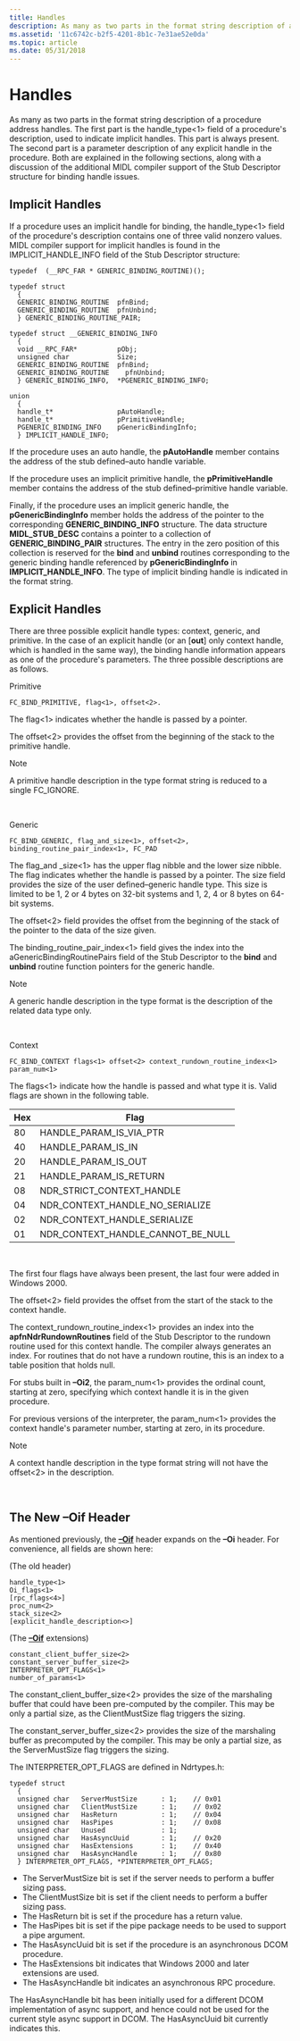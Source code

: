 ```yaml
---
title: Handles
description: As many as two parts in the format string description of a procedure address handles.
ms.assetid: '11c6742c-b2f5-4201-8b1c-7e31ae52e0da'
ms.topic: article
ms.date: 05/31/2018
---
```


# Handles

As many as two parts in the format string description of a procedure address handles. The first part is the handle\_type<1> field of a procedure's description, used to indicate implicit handles. This part is always present. The second part is a parameter description of any explicit handle in the procedure. Both are explained in the following sections, along with a discussion of the additional MIDL compiler support of the Stub Descriptor structure for binding handle issues.

## Implicit Handles

If a procedure uses an implicit handle for binding, the handle\_type<1> field of the procedure's description contains one of three valid nonzero values. MIDL compiler support for implicit handles is found in the IMPLICIT\_HANDLE\_INFO field of the Stub Descriptor structure:

``` syntax
typedef  (__RPC_FAR * GENERIC_BINDING_ROUTINE)();

typedef struct 
  {
  GENERIC_BINDING_ROUTINE  pfnBind;
  GENERIC_BINDING_ROUTINE  pfnUnbind;
  } GENERIC_BINDING_ROUTINE_PAIR;
  
typedef struct __GENERIC_BINDING_INFO 
  {
  void __RPC_FAR*          pObj;
  unsigned char            Size;
  GENERIC_BINDING_ROUTINE  pfnBind;
  GENERIC_BINDING_ROUTINE    pfnUnbind;
  } GENERIC_BINDING_INFO,  *PGENERIC_BINDING_INFO;

union 
  {
  handle_t*                pAutoHandle;
  handle_t*                pPrimitiveHandle;
  PGENERIC_BINDING_INFO    pGenericBindingInfo;
  } IMPLICIT_HANDLE_INFO;
```

If the procedure uses an auto handle, the **pAutoHandle** member contains the address of the stub defined–auto handle variable.

If the procedure uses an implicit primitive handle, the **pPrimitiveHandle** member contains the address of the stub defined–primitive handle variable.

Finally, if the procedure uses an implicit generic handle, the **pGenericBindingInfo** member holds the address of the pointer to the corresponding **GENERIC\_BINDING\_INFO** structure. The data structure **MIDL\_STUB\_DESC** contains a pointer to a collection of **GENERIC\_BINDING\_PAIR** structures. The entry in the zero position of this collection is reserved for the **bind** and **unbind** routines corresponding to the generic binding handle referenced by **pGenericBindingInfo** in **IMPLICIT\_HANDLE\_INFO**. The type of implicit binding handle is indicated in the format string.

## Explicit Handles

There are three possible explicit handle types: context, generic, and primitive. In the case of an explicit handle (or an \[**out**\] only context handle, which is handled in the same way), the binding handle information appears as one of the procedure's parameters. The three possible descriptions are as follows.

Primitive

``` syntax
FC_BIND_PRIMITIVE, flag<1>, offset<2>.
```

The flag<1> indicates whether the handle is passed by a pointer.

The offset<2> provides the offset from the beginning of the stack to the primitive handle.

> [!Note]  
> A primitive handle description in the type format string is reduced to a single FC\_IGNORE.

 

Generic

``` syntax
FC_BIND_GENERIC, flag_and_size<1>, offset<2>, binding_routine_pair_index<1>, FC_PAD
```

The flag\_and \_size<1> has the upper flag nibble and the lower size nibble. The flag indicates whether the handle is passed by a pointer. The size field provides the size of the user defined–generic handle type. This size is limited to be 1, 2 or 4 bytes on 32-bit systems and 1, 2, 4 or 8 bytes on 64-bit systems.

The offset<2> field provides the offset from the beginning of the stack of the pointer to the data of the size given.

The binding\_routine\_pair\_index<1> field gives the index into the aGenericBindingRoutinePairs field of the Stub Descriptor to the **bind** and **unbind** routine function pointers for the generic handle.

> [!Note]  
> A generic handle description in the type format is the description of the related data type only.

 

Context

``` syntax
FC_BIND_CONTEXT flags<1> offset<2> context_rundown_routine_index<1> param_num<1>
```

The flags<1> indicate how the handle is passed and what type it is. Valid flags are shown in the following table.



| Hex | Flag                                   |
|-----|----------------------------------------|
| 80  | HANDLE\_PARAM\_IS\_VIA\_PTR            |
| 40  | HANDLE\_PARAM\_IS\_IN                  |
| 20  | HANDLE\_PARAM\_IS\_OUT                 |
| 21  | HANDLE\_PARAM\_IS\_RETURN              |
| 08  | NDR\_STRICT\_CONTEXT\_HANDLE           |
| 04  | NDR\_CONTEXT\_HANDLE\_NO\_SERIALIZE    |
| 02  | NDR\_CONTEXT\_HANDLE\_SERIALIZE        |
| 01  | NDR\_CONTEXT\_HANDLE\_CANNOT\_BE\_NULL |



 

The first four flags have always been present, the last four were added in Windows 2000.

The offset<2> field provides the offset from the start of the stack to the context handle.

The context\_rundown\_routine\_index<1> provides an index into the **apfnNdrRundownRoutines** field of the Stub Descriptor to the rundown routine used for this context handle. The compiler always generates an index. For routines that do not have a rundown routine, this is an index to a table position that holds null.

For stubs built in **–Oi2**, the param\_num<1> provides the ordinal count, starting at zero, specifying which context handle it is in the given procedure.

For previous versions of the interpreter, the param\_num<1> provides the context handle's parameter number, starting at zero, in its procedure.

> [!Note]  
> A context handle description in the type format string will not have the offset<2> in the description.

 

## The New –Oif Header

As mentioned previously, the [**–Oif**](https://docs.microsoft.com/windows/desktop/Midl/-oi) header expands on the **–Oi** header. For convenience, all fields are shown here:

(The old header)

``` syntax
handle_type<1> 
Oi_flags<1>
[rpc_flags<4>]
proc_num<2>  
stack_size<2>
[explicit_handle_description<>]
```

(The [**–Oif**](https://docs.microsoft.com/windows/desktop/Midl/-oi) extensions)

``` syntax
constant_client_buffer_size<2>
constant_server_buffer_size<2>
INTERPRETER_OPT_FLAGS<1>
number_of_params<1>
```

The constant\_client\_buffer\_size<2> provides the size of the marshaling buffer that could have been pre-computed by the compiler. This may be only a partial size, as the ClientMustSize flag triggers the sizing.

The constant\_server\_buffer\_size<2> provides the size of the marshaling buffer as precomputed by the compiler. This may be only a partial size, as the ServerMustSize flag triggers the sizing.

The INTERPRETER\_OPT\_FLAGS are defined in Ndrtypes.h:

``` syntax
typedef struct
  {
  unsigned char   ServerMustSize      : 1;    // 0x01
  unsigned char   ClientMustSize      : 1;    // 0x02
  unsigned char   HasReturn           : 1;    // 0x04
  unsigned char   HasPipes            : 1;    // 0x08
  unsigned char   Unused              : 1;
  unsigned char   HasAsyncUuid        : 1;    // 0x20
  unsigned char   HasExtensions       : 1;    // 0x40
  unsigned char   HasAsyncHandle      : 1;    // 0x80
  } INTERPRETER_OPT_FLAGS, *PINTERPRETER_OPT_FLAGS;
```

-   The ServerMustSize bit is set if the server needs to perform a buffer sizing pass.
-   The ClientMustSize bit is set if the client needs to perform a buffer sizing pass.
-   The HasReturn bit is set if the procedure has a return value.
-   The HasPipes bit is set if the pipe package needs to be used to support a pipe argument.
-   The HasAsyncUuid bit is set if the procedure is an asynchronous DCOM procedure.
-   The HasExtensions bit indicates that Windows 2000 and later extensions are used.
-   The HasAsyncHandle bit indicates an asynchronous RPC procedure.

The HasAsyncHandle bit has been initially used for a different DCOM implementation of async support, and hence could not be used for the current style async support in DCOM. The HasAsyncUuid bit currently indicates this.

 

 




